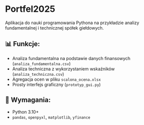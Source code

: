# Portfel2025

Aplikacja do nauki programowania Pythona na przykładzie analizy fundamentalnej i technicznej spółek giełdowych.

## 📊 Funkcje:
- Analiza fundamentalna na podstawie danych finansowych (`analiza_fundamentalna.csv`)
- Analiza techniczna z wykorzystaniem wskaźników (`analiza_techniczna.csv`)
- Agregacja ocen w pliku `scalona_ocena.xlsx`
- Prosty interfejs graficzny (`prototyp_gui.py`)

## 🔧 Wymagania:
- Python 3.10+
- `pandas`, `openpyxl`, `matplotlib`, `yfinance`
